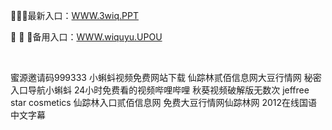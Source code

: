 <p>
	🧏🧏🧏最新入口：<a href="http://www.baidu.com/link?url=6MA2SWnO3Raqke39an_0PUxosM6ZrUGzi1BN9tNnlPW&wd">WWW.3wiq.PPT</a> 
	<p>
		🧇
🧇
🧇备用入口：<a href="http://www.baidu.com/link?url=6MA2SWnO3Raqke39an_0PUxosM6ZrUGzi1BN9tNnlPW&wd">WWW.wiquyu.UPOU</a> 
	</p>
	<p>
		<br />
	</p>
	<p>
		蜜源邀请码999333
小蝌蚪视频免费网站下载
仙踪林贰佰信息网大豆行情网
秘密入口导航小蝌蚪
24小时免费看的视频哔哩哔哩
秋葵视频破解版无数次
jeffree star cosmetics
仙踪林入口贰佰信息网
免费大豆行情网仙踪林网
2012在线国语中文字幕
	</p>
